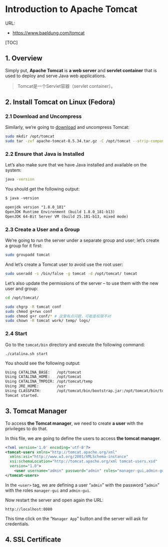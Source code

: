 # Introduction to Apache Tomcat

URL: 

- https://www.baeldung.com/tomcat

[TOC]

## 1. Overview

Simply put, **Apache Tomcat** is **a web server** and **servlet container** that is used to deploy and serve Java web applications.

> Tomcat是一个Servlet容器（servlet container）。

## 2. Install Tomcat on Linux (Fedora)

### 2.1 Download and Uncompress

Similarly, we’re going to [download](https://tomcat.apache.org/download-80.cgi) and uncompress Tomcat:

```bash
sudo mkdir /opt/tomcat
sudo tar -zxf apache-tomcat-8.5.34.tar.gz -C /opt/tomcat --strip-components=1
```

### 2.2 Ensure that Java is Installed

Let’s also make sure that we have Java installed and available on the system:

```bash
java -version
```

You should get the following output:

```txt
$ java -version

openjdk version "1.8.0_181"
OpenJDK Runtime Environment (build 1.8.0_181-b13)
OpenJDK 64-Bit Server VM (build 25.181-b13, mixed mode)
```

### 2.3 Create a User and a Group

We’re going to run the server under a separate group and user; let’s create a group for it first:

```bash
sudo groupadd tomcat
```

And let’s create a Tomcat user to avoid use the root user:

```bash
sudo useradd -s /bin/false -g tomcat -d /opt/tomcat/ tomcat
```

Let’s also update the permissions of the server – to use them with the new user and group:

```bash
cd /opt/tomcat/

sudo chgrp -R tomcat conf
sudo chmod g+rwx conf
sudo chmod g+r conf/* # 这里有点问题，可能是权限不对
sudo chown -R tomcat work/ temp/ logs/
```

### 2.4 Start

Go to the `tomcat/bin` directory and execute the following command:

```
./catalina.sh start
```

You should see the following output:

```txt
Using CATALINA_BASE:   /opt/tomcat
Using CATALINA_HOME:   /opt/tomcat
Using CATALINA_TMPDIR: /opt/tomcat/temp
Using JRE_HOME:        /usr
Using CLASSPATH:       /opt/tomcat/bin/bootstrap.jar:/opt/tomcat/bin/tomcat-juli.jar
Tomcat started.
```

## 3. Tomcat Manager

To access **the Tomcat manager**, we need to create **a user** with the privileges to do that.

In this file, we are going to define the users to access **the tomcat manager**.

```xml
<?xml version='1.0' encoding='utf-8'?>
<tomcat-users xmlns="http://tomcat.apache.org/xml"
  xmlns:xsi="http://www.w3.org/2001/XMLSchema-instance"
  xsi:schemaLocation="http://tomcat.apache.org/xml tomcat-users.xsd"
  version="1.0">
    <user username="admin" password="admin" roles="manager-gui,admin-gui"/>
</tomcat-users>
```

In the `<user>` tag, we are defining a user “`admin`” with the password “`admin`” with the roles `manager-gui` and `admin-gui`.

Now restart the server and open again the URL:

```
http://localhost:8080
```

This time click on the “`Manager App`” button and the server will ask for credentials.

## 4. SSL Certificate






